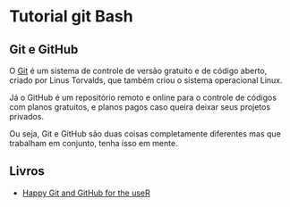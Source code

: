 # Tutorial git Bash

## Git e GitHub
O [Git](https://git-scm.com) é um sistema de controle de versão gratuito e de código aberto, criado por Linus Torvalds, que também criou o sistema operacional Linux.

Já o GitHub é um repositório remoto e online para o controle de códigos com planos gratuitos, e planos pagos caso queira deixar seus projetos privados.

Ou seja, Git e GitHub são duas coisas completamente diferentes mas que trabalham em conjunto, tenha isso em mente.

## Livros
- [Happy Git and GitHub for the useR](http://happygitwithr.com)
